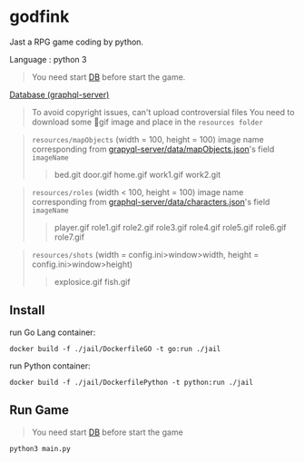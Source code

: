 # godfink
Jast a RPG game coding by python.

Language : python 3

> You need start [DB](https://github.com/rockerway/graphql-server) before start the game.

[Database (graphql-server)](https://github.com/rockerway/graphql-server)

> To avoid copyright issues, can't upload controversial files
> You need to download some gif image and place in the `resources folder`

> `resources/mapObjects` (width = 100, height = 100)
> image name corresponding from [grapyql-server/data/mapObjects.json](https://github.com/rockerway/graphql-server/blob/master/data/mapObjects.json)'s field `imageName`
>> bed.git
>> door.gif
>> home.gif
>> work1.gif
>> work2.git

> `resources/roles` (width < 100, height = 100)
> image name corresponding from [graphql-server/data/characters.json](https://github.com/rockerway/graphql-server/blob/master/data/characters.json)'s field `imageName`
>> player.gif
>> role1.gif
>> role2.gif
>> role3.gif
>> role4.gif
>> role5.gif
>> role6.gif
>> role7.gif

> `resources/shots` (width = config.ini>window>width,
> height = config.ini>window>height)
>> explosice.gif
>> fish.gif

## Install

run Go Lang container:

`docker build -f ./jail/DockerfileGO -t go:run ./jail`

run Python container:

`docker build -f ./jail/DockerfilePython -t python:run ./jail`

## Run Game

> You need start [DB]() before start the game

`python3 main.py`
